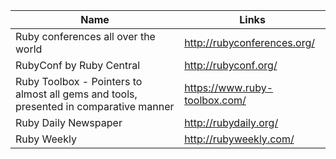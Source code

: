 Name | Links 
------------ | ------------- 
Ruby conferences all over the world | http://rubyconferences.org/
RubyConf by Ruby Central | http://rubyconf.org/
Ruby Toolbox - Pointers to almost all gems and tools, presented in comparative manner | https://www.ruby-toolbox.com/
Ruby Daily Newspaper | http://rubydaily.org/
Ruby Weekly | http://rubyweekly.com/
